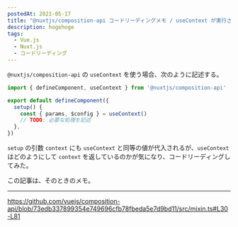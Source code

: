 ```yaml
---
postedAt: 2021-05-17
title: "@nuxtjs/composition-api コードリーディングメモ / useContext が実行される仕組み"
description: hogehoge
tags:
  - Vue.js
  - Nuxt.js
  - コードリーディング
---
```


`@nuxtjs/composition-api` の `useContext` を使う場合、次のように記述する。

```ts
import { defineComponent, useContext } from '@nuxtjs/composition-api'

export default defineComponent({
  setup() {
    const { params, $config } = useContext()
    // TODO: 必要な処理を記述
  },
})
```

`setup` の引数 `context` にも `useContext` と同等の値が代入されるが、`useContext` はどのようにして `context` を返しているのかが気になり、コードリーディングしてみた。

この記事は、そのときのメモ。

---

https://github.com/vuejs/composition-api/blob/73edb337899354e749696cfb78fbeda5e7d9bd11/src/mixin.ts#L30-L81

